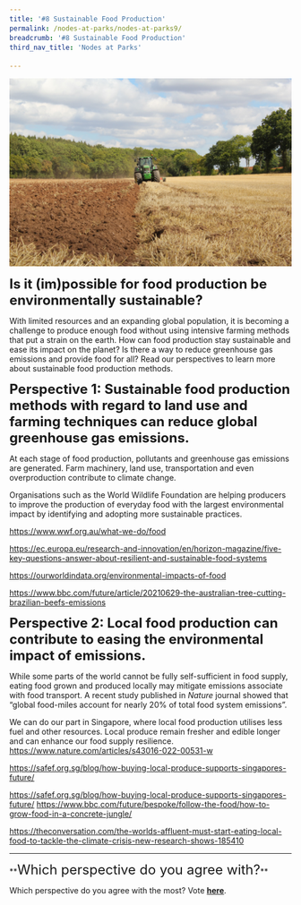 ```yaml
---
title: '#8 Sustainable Food Production'
permalink: /nodes-at-parks/nodes-at-parks9/
breadcrumb: '#8 Sustainable Food Production'
third_nav_title: 'Nodes at Parks'

---
```


![](../images/nodes-at-parks-13-min.jpg)



**<font size="5">Is it (im)possible for food production be environmentally sustainable?</font>**

With limited resources and an expanding global population, it is becoming a challenge to produce enough food without using intensive farming methods that put a strain on the earth. How can food production stay sustainable and ease its impact on the planet? Is there a way to reduce greenhouse gas emissions and provide food for all? Read our perspectives to learn more about sustainable food production methods.



**<font size="5">Perspective 1: Sustainable food production methods with regard to land use and farming techniques can reduce global greenhouse gas emissions.</font>** 

At each stage of food production, pollutants and greenhouse gas emissions are generated. Farm machinery, land use, transportation and even overproduction contribute to climate change. 

Organisations such as the World Wildlife Foundation are helping producers to improve the production of everyday food with the largest environmental impact by identifying and adopting more sustainable practices. 

<a href="https://www.wwf.org.au/what-we-do/food"  target="_blank">https://www.wwf.org.au/what-we-do/food</a>

<a href="https://ec.europa.eu/research-and-innovation/en/horizon-magazine/five-key-questions-answer-about-resilient-and-sustainable-food-systems"  target="_blank">https://ec.europa.eu/research-and-innovation/en/horizon-magazine/five-key-questions-answer-about-resilient-and-sustainable-food-systems </a>

<a href="https://ourworldindata.org/environmental-impacts-of-food"  target="_blank">https://ourworldindata.org/environmental-impacts-of-food</a>

<a href="https://www.bbc.com/future/article/20210629-the-australian-tree-cutting-brazilian-beefs-emissions"  target="_blank">https://www.bbc.com/future/article/20210629-the-australian-tree-cutting-brazilian-beefs-emissions </a>




**<font size="5">Perspective 2: Local food production can contribute to easing the environmental impact of emissions.</font>**

While some parts of the world cannot be fully self-sufficient in food supply, eating food grown and produced locally may mitigate emissions associate with food transport. A recent study published in *Nature* journal showed that “global food-miles account for nearly 20% of total food system emissions”. 

We can do our part in Singapore, where local food production utilises less fuel and other resources. Local produce remain fresher and edible longer and can enhance our food supply resilience. 
<a href="https://www.nature.com/articles/s43016-022-00531-w"  target="_blank">https://www.nature.com/articles/s43016-022-00531-w</a>

<a href="https://safef.org.sg/blog/how-buying-local-produce-supports-singapores-future/"  target="_blank">https://safef.org.sg/blog/how-buying-local-produce-supports-singapores-future/</a>

<a href="https://safef.org.sg/blog/how-buying-local-produce-supports-singapores-future/
"  target="_blank">https://safef.org.sg/blog/how-buying-local-produce-supports-singapores-future/
</a>
<a href="https://www.bbc.com/future/bespoke/follow-the-food/how-to-grow-food-in-a-concrete-jungle/"  target="_blank"> https://www.bbc.com/future/bespoke/follow-the-food/how-to-grow-food-in-a-concrete-jungle/</a>

<a href="https://theconversation.com/the-worlds-affluent-must-start-eating-local-food-to-tackle-the-climate-crisis-new-research-shows-185410"  target="_blank"> https://theconversation.com/the-worlds-affluent-must-start-eating-local-food-to-tackle-the-climate-crisis-new-research-shows-185410</a>

 

<HR>
**<FONT SIZE ="5">Which perspective do you agree with?</FONT>**

Which perspective do you agree with the most? Vote **<a href="https://forms.gle/NVCs2yKCJxe3YMUA9" target="_blank">here</a>**.

